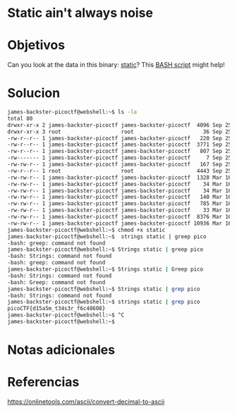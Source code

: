 #  Static ain't always noise
# Objetivos
Can you look at the data in this binary: [static](https://mercury.picoctf.net/static/7495259e963bd5b67d0fb8b616652618/static)? This [BASH script](https://mercury.picoctf.net/static/7495259e963bd5b67d0fb8b616652618/ltdis.sh) might help!

# Solucion
```bash
james-backster-picoctf@webshell:~$ ls -la
total 80
drwxr-xr-x 2 james-backster-picoctf james-backster-picoctf  4096 Sep 25 17:14 .
drwxr-xr-x 3 root                   root                      36 Sep 25 16:29 ..
-rw-r--r-- 1 james-backster-picoctf james-backster-picoctf   220 Sep 25 16:29 .bash_logout
-rw-r--r-- 1 james-backster-picoctf james-backster-picoctf  3771 Sep 25 16:29 .bashrc
-rw-r--r-- 1 james-backster-picoctf james-backster-picoctf   807 Sep 25 16:29 .profile
-rw------- 1 james-backster-picoctf james-backster-picoctf     7 Sep 25 16:54 .python_history
-rw-rw-r-- 1 james-backster-picoctf james-backster-picoctf   167 Sep 25 16:34 .wget-hsts
-rw-r--r-- 1 root                   root                    4443 Sep 25 16:29 README.txt
-rw-rw-r-- 1 james-backster-picoctf james-backster-picoctf  1328 Mar 16  2021 ende.py
-rw-rw-r-- 1 james-backster-picoctf james-backster-picoctf    34 Mar 16  2021 flag
-rw-rw-r-- 1 james-backster-picoctf james-backster-picoctf    34 Mar 16  2021 flag.1
-rw-rw-r-- 1 james-backster-picoctf james-backster-picoctf   140 Mar 16  2021 flag.txt.en
-rw-rw-r-- 1 james-backster-picoctf james-backster-picoctf   785 Mar 16  2021 ltdis.sh
-rw-rw-r-- 1 james-backster-picoctf james-backster-picoctf    33 Mar 16  2021 pw.txt
-rw-rw-r-- 1 james-backster-picoctf james-backster-picoctf  8376 Mar 16  2021 static
-rw-rw-r-- 1 james-backster-picoctf james-backster-picoctf 10936 Mar 16  2021 warm
james-backster-picoctf@webshell:~$ chmod +x static
james-backster-picoctf@webshell:~$  strings static | greep pico
-bash: greep: command not found
james-backster-picoctf@webshell:~$ Strings static | greep pico
-bash: Strings: command not found
-bash: greep: command not found
james-backster-picoctf@webshell:~$ Strings static | Greep pico
-bash: Strings: command not found
-bash: Greep: command not found
james-backster-picoctf@webshell:~$ Strings static | grep pico
-bash: Strings: command not found
james-backster-picoctf@webshell:~$ strings static | grep pico
picoCTF{d15a5m_t34s3r_f6c48608}
james-backster-picoctf@webshell:~$ ^C
james-backster-picoctf@webshell:~$ 

```

# Notas adicionales

# Referencias
https://onlinetools.com/ascii/convert-decimal-to-ascii